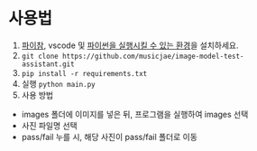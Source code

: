 # 사용법

1. [파이참](https://www.jetbrains.com/ko-kr/pycharm/download/), vscode 및 [파이썬을 실행시킬 수 있는 환경](https://engineershelp.tistory.com/534)을 설치하세요.
2. ```git clone https://github.com/musicjae/image-model-test-assistant.git```
3. ```pip install -r requirements.txt```
4. 실행 ```python main.py ```
5. 사용 방법
 - images 폴더에 이미지를 넣은 뒤, 프로그램을 실행하여 images  선택 
 - 사진 파일명 선택 
 - pass/fail 누를 시, 해당 사진이 pass/fail 폴더로 이동
